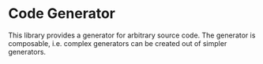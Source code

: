 # Code Generator

This library provides a generator for arbitrary source code. The generator is composable, i.e. complex generators can be
created out of simpler generators.